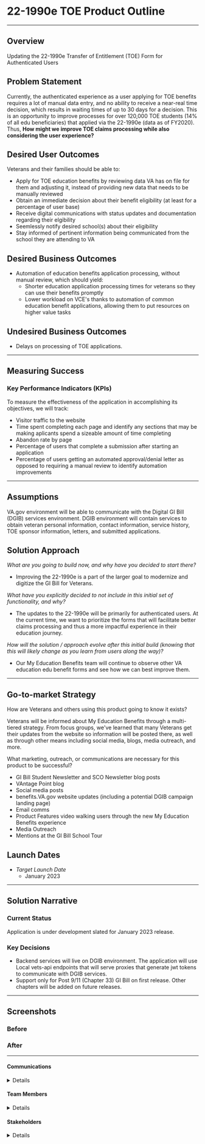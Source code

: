 # 22-1990e TOE Product Outline

---

## Overview
Updating the 22-1990e Transfer of Entitlement (TOE) Form for Authenticated Users

## Problem Statement
Currently, the authenticated experience as a user applying for TOE benefits requires a lot of manual data entry, and no ability to receive a near-real time decision, which results in waiting times of up to 30 days for a decision. This is an opportunity to improve processes for over 120,000 TOE students (14% of all edu beneficiaries) that applied via the 22-1990e (data as of FY2020). 
Thus,
**How might we improve TOE claims processing while also considering the user experience?** 

## Desired User Outcomes

Veterans and their families should be able to: 
- Apply for TOE education benefits by reviewing data VA has on file for them and adjusting it, instead of providing new data that needs to be manually reviewed
- Obtain an immediate decision about their benefit eligibility (at least for a percentage of user base)
- Receive digital communications with status updates and documentation regarding their elgibility
- Seemlessly notify desired school(s) about their eligibility
- Stay informed of pertinent information being communicated from the school they are attending to VA

## Desired Business Outcomes

- Automation of education benefits application processing, without manual review, which should yield:
  - Shorter education application processing times for veterans so they can use their benefits promptly
  - Lower workload on VCE's thanks to automation of common education benefit applications, allowing them to put resources on higher value tasks
## Undesired Business Outcomes
- Delays on processing of TOE applications.

---
## Measuring Success


### Key Performance Indicators (KPIs)
To measure the effectiveness of the application in accomplishing its objectives, we will track:

- Visitor traffic to the website
- Time spent completing each page and identify any sections that may be making aplicants spend a sizeable amount of time completing
- Abandon rate by page
- Percentage of users that complete a submission after starting an application
- Percentage of users getting an automated approval/denial letter as opposed to requiring a manual review to identify automation improvements

---

## Assumptions
VA.gov environment will be able to communicate with the Digital GI Bill (DGIB) services environment. DGIB environment will contain services to obtain veteran personal information, contact information, service history, TOE sponsor information, letters, and submitted applications.

## Solution Approach

*What are you going to build now, and why have you decided to start there?*
- Improving the 22-1990e is a part of the larger goal to modernize and digitize the GI Bill for Veterans. 

*What have you explicitly decided to not include in this initial set of functionality, and why?*
- The updates to the 22-1990e will be primarily for authenticated users. At the current time, we want to prioritize the forms that will facilitate better claims processing and thus a more impactful experience in their education journey.  

*How will the solution / approach evolve after this initial build (knowing that this will likely change as you learn from users along the way)?*
- Our My Education Benefits team will continue to observe other VA education edu benefit forms and see how we can best improve them. 
--- 

## Go-to-market Strategy
How are Veterans and others using this product going to know it exists?

Veterans will be informed about My Education Benefits through a multi-tiered strategy. From focus groups, we've learned that many Veterans get their updates from the website so information will be posted there, as well as through other means including social media, blogs, media outreach, and more.

What marketing, outreach, or communications are necessary for this product to be successful?

- GI Bill Student Newsletter and SCO Newsletter blog posts
- VAntage Point blog
- Social media posts
- benefits.VA.gov website updates (including a potential DGIB campaign landing page)
- Email comms
- Product Features video walking users through the new My Education Benefits experience
- Media Outreach
- Mentions at the GI Bill School Tour

## Launch Dates
- *Target Launch Date*
  - January 2023

---

## Solution Narrative

### Current Status
Application is under development slated for January 2023 release.

### Key Decisions
- Backend services will live on DGIB environment. The application will use Local vets-api endpoints that will serve proxies that generate jwt tokens to communicate with DGIB services. 
- Support only for Post 9/11 (Chapter 33) GI Bill on first release. Other chapters will be added on future releases.

---
   
## Screenshots

### Before

### After

---

#### Communications

<details>

Team Name: My Education Benefits
GitHub Label: @department-of-veterans-affairs/my-education-benefits
Slack channel: education-benefits
Product POCs: Cesar Santiago (tech lead), Audra Ayotte(Businesss Lead), Leelah Holmes (Design Lead)
Stakeholders: Tammy Hurley, Robert Holbrook, Ricardo Da Silva

</details>

#### Team Members

<details>
 
Cesar Santiago: Tech Lead
Audra Ayotte: HCD Lead
Leelah Holmes: Design Lead
 
</details>


#### Stakeholders

<details>
 
Education Service | Veterans Benefits Administration
 
</details>
